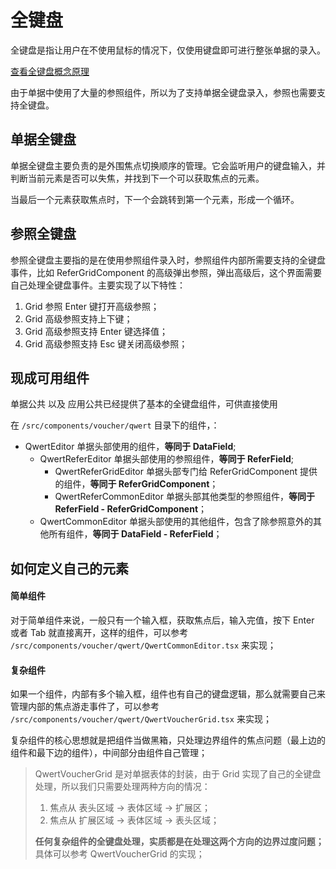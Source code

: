 # 全键盘

全键盘是指让用户在不使用鼠标的情况下，仅使用键盘即可进行整张单据的录入。

[查看全键盘概念原理](/chapter1/quan-jian-pan/quan-jian-pan-gai-nian-yuan-li.md)

由于单据中使用了大量的参照组件，所以为了支持单据全键盘录入，参照也需要支持全键盘。

## 单据全键盘

单据全键盘主要负责的是外围焦点切换顺序的管理。它会监听用户的键盘输入，并判断当前元素是否可以失焦，并找到下一个可以获取焦点的元素。

当最后一个元素获取焦点时，下一个会跳转到第一个元素，形成一个循环。

## 参照全键盘

参照全键盘主要指的是在使用参照组件录入时，参照组件内部所需要支持的全键盘事件，比如 ReferGridComponent 的高级弹出参照，弹出高级后，这个界面需要自己处理全键盘事件。主要实现了以下特性：

1. Grid 参照 Enter 键打开高级参照；
2. Grid 高级参照支持上下键；
3. Grid 高级参照支持 Enter 键选择值；
4. Grid 高级参照支持 Esc 键关闭高级参照；

### 

## 现成可用组件

单据公共 以及 应用公共已经提供了基本的全键盘组件，可供直接使用

在 `/src/components/voucher/qwert` 目录下的组件，：

* QwertEditor 单据头部使用的组件，**等同于 DataField**;
  * QwertReferEditor 单据头部使用的参照组件，**等同于 ReferField**;
    * QwertReferGridEditor 单据头部专门给 ReferGridComponent 提供的组件，**等同于 ReferGridComponent**；
    * QwertReferCommonEditor 单据头部其他类型的参照组件，**等同于 ReferField - ReferGridComponent**；
  * QwertCommonEditor 单据头部使用的其他组件，包含了除参照意外的其他所有组件，**等同于 DataField - ReferField**；

### 

## 如何定义自己的元素

#### 简单组件

对于简单组件来说，一般只有一个输入框，获取焦点后，输入完值，按下 Enter 或者 Tab 就直接离开，这样的组件，可以参考 `/src/components/voucher/qwert/QwertCommonEditor.tsx` 来实现；

#### 复杂组件

如果一个组件，内部有多个输入框，组件也有自己的键盘逻辑，那么就需要自己来管理内部的焦点游走事件了，可以参考 `/src/components/voucher/qwert/QwertVoucherGrid.tsx` 来实现；

复杂组件的核心思想就是把组件当做黑箱，只处理边界组件的焦点问题（最上边的组件和最下边的组件），中间部分由组件自己管理；

> QwertVoucherGrid 是对单据表体的封装，由于 Grid 实现了自己的全键盘处理，所以我们只需要处理两种方向的情况：
>
> 1. 焦点从 表头区域 -&gt; 表体区域 -&gt; 扩展区；
> 2. 焦点从 扩展区域 -&gt; 表体区域 -&gt; 表头区域；
>
> **任何复杂组件的全键盘处理，实质都是在处理这两个方向的边界过度问题；**  
> 具体可以参考 QwertVoucherGrid 的实现；



